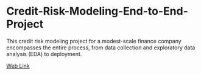 # Credit-Risk-Modeling-End-to-End-Project
This credit risk modeling project for a modest-scale finance company encompasses the entire process, from data collection and exploratory data analysis (EDA) to deployment.

[Web Link](https://credit-risk-modeling-lauki-finance.streamlit.app/)
